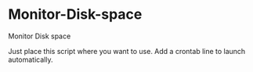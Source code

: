 # Monitor-Disk-space
Monitor Disk space


Just place this script where you want to use.
Add a crontab line to launch automatically.
